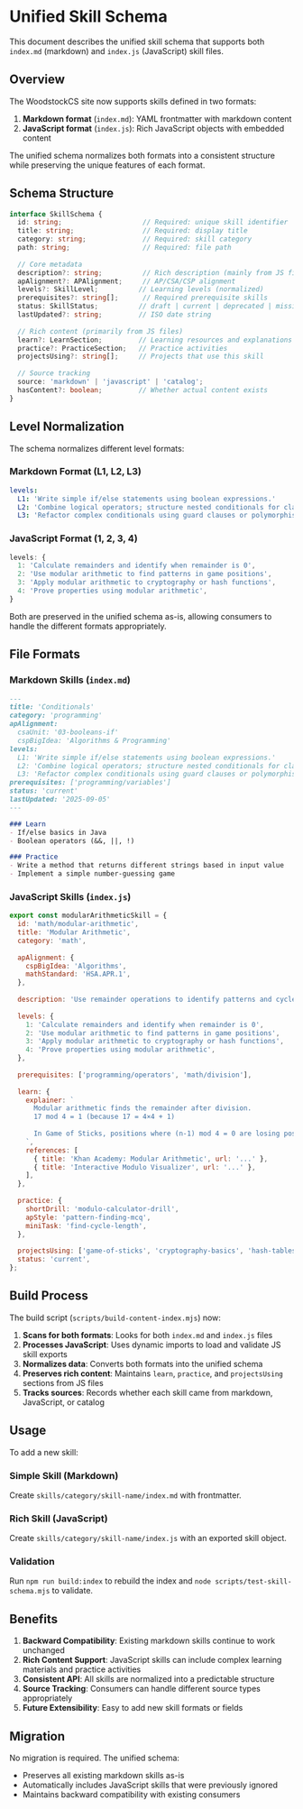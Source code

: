 # Unified Skill Schema

This document describes the unified skill schema that supports both `index.md` (markdown) and `index.js` (JavaScript) skill files.

## Overview

The WoodstockCS site now supports skills defined in two formats:

1. **Markdown format** (`index.md`): YAML frontmatter with markdown content
2. **JavaScript format** (`index.js`): Rich JavaScript objects with embedded content

The unified schema normalizes both formats into a consistent structure while preserving the unique features of each format.

## Schema Structure

```typescript
interface SkillSchema {
  id: string;                    // Required: unique skill identifier
  title: string;                 // Required: display title
  category: string;              // Required: skill category
  path: string;                  // Required: file path
  
  // Core metadata
  description?: string;          // Rich description (mainly from JS files)
  apAlignment?: APAlignment;     // AP/CSA/CSP alignment
  levels?: SkillLevel;          // Learning levels (normalized)
  prerequisites?: string[];      // Required prerequisite skills
  status: SkillStatus;          // draft | current | deprecated | missing
  lastUpdated?: string;         // ISO date string
  
  // Rich content (primarily from JS files)
  learn?: LearnSection;         // Learning resources and explanations
  practice?: PracticeSection;   // Practice activities
  projectsUsing?: string[];     // Projects that use this skill
  
  // Source tracking
  source: 'markdown' | 'javascript' | 'catalog';
  hasContent?: boolean;         // Whether actual content exists
}
```

## Level Normalization

The schema normalizes different level formats:

### Markdown Format (L1, L2, L3)
```yaml
levels:
  L1: 'Write simple if/else statements using boolean expressions.'
  L2: 'Combine logical operators; structure nested conditionals for clarity.'
  L3: 'Refactor complex conditionals using guard clauses or polymorphism.'
```

### JavaScript Format (1, 2, 3, 4)
```javascript
levels: {
  1: 'Calculate remainders and identify when remainder is 0',
  2: 'Use modular arithmetic to find patterns in game positions',
  3: 'Apply modular arithmetic to cryptography or hash functions',
  4: 'Prove properties using modular arithmetic',
}
```

Both are preserved in the unified schema as-is, allowing consumers to handle the different formats appropriately.

## File Formats

### Markdown Skills (`index.md`)

```markdown
---
title: 'Conditionals'
category: 'programming'
apAlignment:
  csaUnit: '03-booleans-if'
  cspBigIdea: 'Algorithms & Programming'
levels:
  L1: 'Write simple if/else statements using boolean expressions.'
  L2: 'Combine logical operators; structure nested conditionals for clarity.'
  L3: 'Refactor complex conditionals using guard clauses or polymorphism.'
prerequisites: ['programming/variables']
status: 'current'
lastUpdated: '2025-09-05'
---

### Learn
- If/else basics in Java
- Boolean operators (&&, ||, !)

### Practice
- Write a method that returns different strings based in input value
- Implement a simple number-guessing game
```

### JavaScript Skills (`index.js`)

```javascript
export const modularArithmeticSkill = {
  id: 'math/modular-arithmetic',
  title: 'Modular Arithmetic',
  category: 'math',
  
  apAlignment: {
    cspBigIdea: 'Algorithms',
    mathStandard: 'HSA.APR.1',
  },
  
  description: 'Use remainder operations to identify patterns and cycles in sequences',
  
  levels: {
    1: 'Calculate remainders and identify when remainder is 0',
    2: 'Use modular arithmetic to find patterns in game positions',
    3: 'Apply modular arithmetic to cryptography or hash functions',
    4: 'Prove properties using modular arithmetic',
  },
  
  prerequisites: ['programming/operators', 'math/division'],
  
  learn: {
    explainer: `
      Modular arithmetic finds the remainder after division.
      17 mod 4 = 1 (because 17 = 4×4 + 1)
      
      In Game of Sticks, positions where (n-1) mod 4 = 0 are losing positions!
    `,
    references: [
      { title: 'Khan Academy: Modular Arithmetic', url: '...' },
      { title: 'Interactive Modulo Visualizer', url: '...' },
    ],
  },
  
  practice: {
    shortDrill: 'modulo-calculator-drill',
    apStyle: 'pattern-finding-mcq',
    miniTask: 'find-cycle-length',
  },
  
  projectsUsing: ['game-of-sticks', 'cryptography-basics', 'hash-tables'],
  status: 'current',
};
```

## Build Process

The build script (`scripts/build-content-index.mjs`) now:

1. **Scans for both formats**: Looks for both `index.md` and `index.js` files
2. **Processes JavaScript**: Uses dynamic imports to load and validate JS skill exports
3. **Normalizes data**: Converts both formats into the unified schema
4. **Preserves rich content**: Maintains `learn`, `practice`, and `projectsUsing` sections from JS files
5. **Tracks sources**: Records whether each skill came from markdown, JavaScript, or catalog

## Usage

To add a new skill:

### Simple Skill (Markdown)
Create `skills/category/skill-name/index.md` with frontmatter.

### Rich Skill (JavaScript)
Create `skills/category/skill-name/index.js` with an exported skill object.

### Validation
Run `npm run build:index` to rebuild the index and `node scripts/test-skill-schema.mjs` to validate.

## Benefits

1. **Backward Compatibility**: Existing markdown skills continue to work unchanged
2. **Rich Content Support**: JavaScript skills can include complex learning materials and practice activities
3. **Consistent API**: All skills are normalized into a predictable structure
4. **Source Tracking**: Consumers can handle different source types appropriately
5. **Future Extensibility**: Easy to add new skill formats or fields

## Migration

No migration is required. The unified schema:
- Preserves all existing markdown skills as-is
- Automatically includes JavaScript skills that were previously ignored
- Maintains backward compatibility with existing consumers